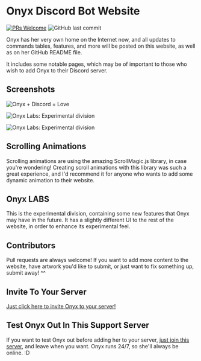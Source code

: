 # Onyx Discord Bot Website
[![PRs Welcome](https://img.shields.io/badge/PRs-welcome-brightgreen.svg?style=flat-square)](http://makeapullrequest.com) 
![GitHub last commit](https://img.shields.io/github/last-commit/google/skia.svg)

Onyx has her very own home on the Internet now, and all updates to commands tables, features, and more will be posted on this website,
as well as on her GitHub README file.

It includes some notable pages, which may be of important to those who wish to add Onyx to their Discord server.

## Screenshots
![Onyx + Discord = Love](https://github.com/silvia-odwyer/Onyx-Discord-Bot-Website/blob/master/media/onyxdiscord.png "Onyx + Discord = Love")

![Onyx Labs: Experimental division](https://github.com/silvia-odwyer/Onyx-Discord-Bot-Website/blob/master/GIFs/onyx_labs.gif "Onyx Labs: Experimental division")

![Onyx Labs: Experimental division](https://github.com/silvia-odwyer/Onyx-Discord-Bot-Website/blob/master/GIFs/onyx_labs_scrolldown.gif "Onyx Labs: Experimental division")

## Scrolling Animations
Scrolling animations are using the amazing ScrollMagic.js library, in case you're wondering! Creating scroll animations
with this library was such a great experience, and I'd recommend it for anyone who wants to add some dynamic animation to their website.

## Onyx LABS
This is the experimental division, containing some new features that Onyx may have in the future. It has a slightly different 
UI to the rest of the website, in order to enhance its experimental feel.

## Contributors
Pull requests are always welcome! If you want to add more content to the website, have artwork you'd like to submit, or just 
want to fix something up, submit away! ^^

## Invite To Your Server
[Just click here to invite Onyx to your server!](https://discordapp.com/oauth2/authorize?&client_id=444948120573313024&scope=bot&permissions=0)

## Test Onyx Out In This Support Server
If you want to test Onyx out before adding her to your server, [just join this server](https://discord.gg/cSWHaEK), and leave when you want.
Onyx runs 24/7, so she'll always be online. :D
